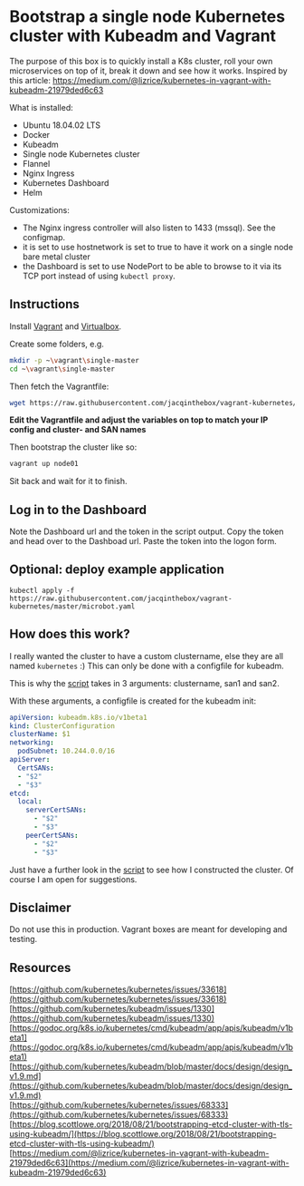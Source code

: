 # Bootstrap a single node Kubernetes cluster with Kubeadm and Vagrant

The purpose of this box is to quickly install a K8s cluster, roll your own microservices on top of it, break it down and see how it works. Inspired by this article: https://medium.com/@lizrice/kubernetes-in-vagrant-with-kubeadm-21979ded6c63

What is installed:  
* Ubuntu 18.04.02 LTS
* Docker
* Kubeadm
* Single node Kubernetes cluster
* Flannel
* Nginx Ingress
* Kubernetes Dashboard
* Helm

Customizations:  
* The Nginx ingress controller will also listen to 1433 (mssql). See the configmap.
* it is set to use hostnetwork is set to true to have it work on a single node bare metal cluster
* the Dashboard is set to use NodePort to be able to browse to it via its TCP port instead of using `kubectl proxy`. 

## Instructions

Install [Vagrant](https://www.vagrantup.com/) and [Virtualbox](https://www.virtualbox.org/).

Create some folders, e.g.
```sh
mkdir -p ~\vagrant\single-master
cd ~\vagrant\single-master
```

Then fetch the Vagrantfile:
```sh
wget https://raw.githubusercontent.com/jacqinthebox/vagrant-kubernetes/master/Vagrantfile
```

**Edit the Vagrantfile and adjust the variables on top to match your IP config and cluster- and SAN names**

Then bootstrap the cluster like so:

```sh
vagrant up node01
```

Sit back and wait for it to finish. 


## Log in to the Dashboard

Note the Dashboard url and the token in the script output. 
Copy the token and head over to the Dashboad url. Paste the token into the logon form.


## Optional: deploy example application

```
kubectl apply -f https://raw.githubusercontent.com/jacqinthebox/vagrant-kubernetes/master/microbot.yaml
```

## How does this work?

I really wanted the cluster to have a custom clustername, else they are all named `kubernetes` :)
This can only be done with a configfile for kubeadm.

This is why the [script](https://github.com/jacqinthebox/vagrant-kubernetes/blob/master/kubernetes-vagrant-install.sh) takes in 3 arguments: clustername, san1 and san2.

With these arguments, a configfile is created for the kubeadm init:

```yaml
apiVersion: kubeadm.k8s.io/v1beta1
kind: ClusterConfiguration
clusterName: $1
networking:
  podSubnet: 10.244.0.0/16
apiServer:
  CertSANs:
  - "$2"
  - "$3"
etcd:
  local:
    serverCertSANs:
      - "$2"
      - "$3"
    peerCertSANs:
      - "$2"
      - "$3"
```

Just have a further look in the [script](https://github.com/jacqinthebox/vagrant-kubernetes/blob/master/kubernetes-vagrant-install.sh) to see how I constructed the cluster. Of course I am open for suggestions.  

## Disclaimer
Do not use this in production. Vagrant boxes are meant for developing and testing.

## Resources

[https://github.com/kubernetes/kubernetes/issues/33618](https://github.com/kubernetes/kubernetes/issues/33618)  
[https://github.com/kubernetes/kubeadm/issues/1330](https://github.com/kubernetes/kubeadm/issues/1330)  
[https://godoc.org/k8s.io/kubernetes/cmd/kubeadm/app/apis/kubeadm/v1beta1](https://godoc.org/k8s.io/kubernetes/cmd/kubeadm/app/apis/kubeadm/v1beta1)  
[https://github.com/kubernetes/kubeadm/blob/master/docs/design/design_v1.9.md](https://github.com/kubernetes/kubeadm/blob/master/docs/design/design_v1.9.md)  
[https://github.com/kubernetes/kubernetes/issues/68333](https://github.com/kubernetes/kubernetes/issues/68333)  
[https://blog.scottlowe.org/2018/08/21/bootstrapping-etcd-cluster-with-tls-using-kubeadm/](https://blog.scottlowe.org/2018/08/21/bootstrapping-etcd-cluster-with-tls-using-kubeadm/)  
[https://medium.com/@lizrice/kubernetes-in-vagrant-with-kubeadm-21979ded6c63](https://medium.com/@lizrice/kubernetes-in-vagrant-with-kubeadm-21979ded6c63)  


